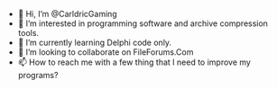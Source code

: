 - 👋 Hi, I’m @CarldricGaming
- 👀 I’m interested in programming software and archive compression tools.
- 🌱 I’m currently learning Delphi code only.
- 💞️ I’m looking to collaborate on FileForums.Com
- 📫 How to reach me with a few thing that I need to improve my programs?

<!---
CarldricGaming/CarldricGaming is a ✨ special ✨ repository because its `README.md` (this file) appears on your GitHub profile.
You can click the Preview link to take a look at your changes.
--->
